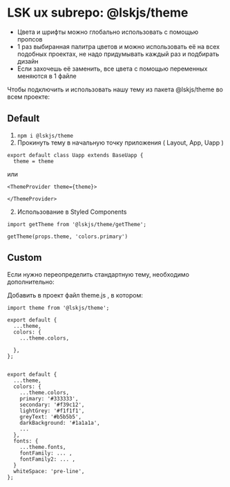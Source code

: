 # LSK ux subrepo: @lskjs/theme

- Цвета и шрифты можно глобально использовать с помощью пропсов
- 1 раз выбиранная палитра цветов и можно использовать её на всех подобных проектах, не надо придумывать каждый раз и подбирать дизайн
- Eсли захочешь её заменить, все цвета с помощью переменных меняются в 1 файле

Чтобы подключить и использовать нашу тему из пакета @lskjs/theme во всем проекте:

## Default 

1. `npm i @lskjs/theme`
2. Прокинуть тему в начальную точку приложения ( Layout, App, Uapp )
```
export default class Uapp extends BaseUapp {
  theme = theme
```
или
 ```
<ThemeProvider theme={theme}>

</ThemeProvider>
```
2. Использование в Styled Components
```
import getTheme from '@lskjs/theme/getTheme';

getTheme(props.theme, 'colors.primary')
```

## Custom

Если нужно переопределить стандартную тему, необходимо дополнительно:

Добавить в проект файл theme.js , в котором:

```
import theme from '@lskjs/theme';

export default {
  ...theme,
  colors: {
    ...theme.colors,

  },
};


export default {
  ...theme,
  colors: {
    ...theme.colors,
    primary: '#333333',
    secondary: '#f39c12',
    lightGrey: '#f1f1f1',
    greyText: '#b5b5b5',
    darkBackground: '#1a1a1a',
    ...
  },
  fonts: {
    ...theme.fonts,
    fontFamily: ... ,
    fontFamily2: ... ,
  }
  whiteSpace: 'pre-line',
};
```
